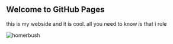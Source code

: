 ## Welcome to GitHub Pages

this is my webside and it is cool.
all you need to know is that i rule

![homerbush](https://www.google.com/search?q=gifs&client=firefox-b-d&sxsrf=ALeKk03wmrtpLccWS-kRVWRMOKZ1ZfrIgQ:1599651504790&tbm=isch&source=iu&ictx=1&fir=jgoueiaoilENiM%252CjwzAhKRqXyW1xM%252C_&vet=1&usg=AI4_-kS0Dmet3qiJyuxu5JeThdloR7pnCg&sa=X&ved=2ahUKEwjvi9Sd_tvrAhULDuwKHUu-DnMQ9QF6BAgOEEU&biw=1474&bih=790#imgrc=jgoueiaoilENiM&imgdii=nb7HCiJ3lRzs3M)
